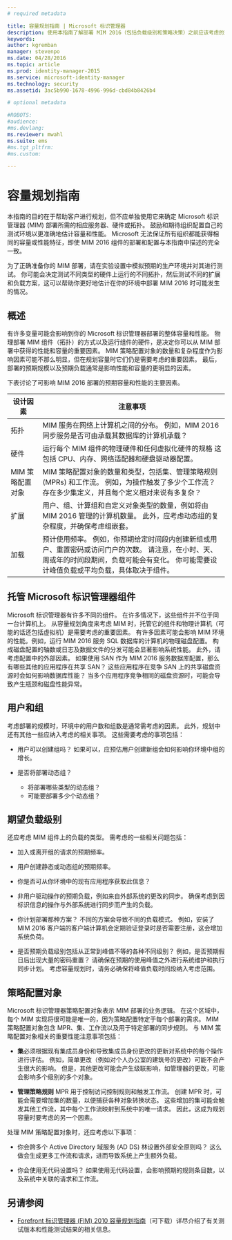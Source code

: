 ```yaml
---
# required metadata

title: 容量规划指南 | Microsoft 标识管理器
description: 使用本指南了解部署 MIM 2016（包括负载级别和策略决策）之前应该考虑的变量。
keywords:
author: kgremban
manager: stevenpo
ms.date: 04/28/2016
ms.topic: article
ms.prod: identity-manager-2015
ms.service: microsoft-identity-manager
ms.technology: security
ms.assetid: 3ac5b990-1678-4996-996d-cbd84b8426b4

# optional metadata

#ROBOTS:
#audience:
#ms.devlang:
ms.reviewer: mwahl
ms.suite: ems
#ms.tgt_pltfrm:
#ms.custom:

---
```


# 容量规划指南

本指南的目的在于帮助客户进行规划，但不应单独使用它来确定 Microsoft 标识管理器 (MIM) 部署所需的相应服务器、硬件或拓扑。 鼓励和期待组织配置自己的测试环境以更准确地估计容量和性能。 Microsoft 无法保证所有组织都能获得相同的容量或性能特征，即使 MIM 2016 组件的部署和配置与本指南中描述的完全一致。

为了正确准备你的 MIM 部署，请在实验设置中模拟预期的生产环境并对其进行测试。 你可能会决定测试不同类型的硬件上运行的不同拓扑，然后测试不同的扩展和负载方案，这可以帮助你更好地估计在你的环境中部署 MIM 2016 时可能发生的情况。


## 概述
有许多变量可能会影响到你的 Microsoft 标识管理器部署的整体容量和性能。 物理部署 MIM 组件（拓扑）的方式以及运行组件的硬件，是决定你可以从 MIM 部署中获得的性能和容量的重要因素。 MIM 策略配置对象的数量和复杂程度作为影响因素可能不那么明显，但在规划容量时它们仍是需要考虑的重要因素。 最后，部署的预期规模以及预期负载通常是影响性能和容量的更明显的因素。

下表讨论了可影响 MIM 2016 部署的预期容量和性能的主要因素。

| 设计因素 | 注意事项 |
| ------------- | -------------- |
| 拓扑 | MIM 服务在网络上计算机之间的分布。 例如，MIM 2016 同步服务是否可由承载其数据库的计算机承载？ |
| 硬件 | 运行每个 MIM 组件的物理硬件和任何虚拟化硬件的规格 这包括 CPU、内存、网络适配器和硬盘驱动器配置。 |
| MIM 策略配置对象 | MIM 策略配置对象的数量和类型，包括集、管理策略规则 (MPRs) 和工作流。 例如，为操作触发了多少个工作流？ 存在多少集定义，并且每个定义相对来说有多复杂？ |
| 扩展 | 用户、组、计算组和自定义对象类型的数量，例如将由 MIM 2016 管理的计算机数量。 此外，应考虑动态组的复杂程度，并确保考虑组嵌套。 |
| 加载 | 预计使用频率。 例如，你预期给定时间段内创建新组或用户、重置密码或访问门户的次数。 请注意，在小时、天、周或年的时间段期间，负载可能会有变化。 你可能需要设计峰值负载或平均负载，具体取决于组件。


## 托管 Microsoft 标识管理器组件
Microsoft 标识管理器有许多不同的组件。 在许多情况下，这些组件并不位于同一台计算机上。 从容量规划角度来考虑 MIM 时，托管它的组件和物理计算机（可能的话还包括虚拟机）是需要考虑的重要因素。 有许多因素可能会影响 MIM 环境的性能。例如，运行 MIM 2016 服务 SQL 数据库的计算机的物理磁盘配置。 构成磁盘配置的轴数或日志及数据文件的分发可能会显著影响系统性能。 此外，请考虑配置中的外部因素。 如果使用 SAN 作为 MIM 2016 服务数据库配置，那么有哪些其他的应用程序在共享 SAN？ 这些应用程序在竞争 SAN 上的共享磁盘资源时会如何影响数据库性能？ 当多个应用程序竞争相同的磁盘资源时，可能会导致产生瓶颈和磁盘性能异常。


## 用户和组
考虑部署的规模时，环境中的用户数和组数是通常需考虑的因素。 此外，规划中还有其他一些应纳入考虑的相关事项。 这些需要考虑的事项包括：

- 用户可以创建组吗？ 如果可以，应预估用户创建新组会如何影响你环境中组的增长。

- 是否将部署动态组？
  - 将部署哪些类型的动态组？
  - 可能要部署多少个动态组？


## 期望负载级别
还应考虑 MIM 组件上的负载的类型。 需考虑的一些相关问题包括：

- 加入或离开组的请求的预期频率。

- 用户创建静态或动态组的预期频率。

- 你是否可从你环境中的现有应用程序获取此信息？

- 非用户驱动操作的预期负载，例如来自外部系统的更改的同步。 确保考虑到因标识信息的操作与外部系统进行同步而产生的负载。

- 你计划部署那种方案？ 不同的方案会导致不同的负载模式。 例如，安装了 MIM 2016 客户端的客户端计算机会定期验证登录时是否需要注册，这会增加系统负荷。

- 是否预期负载级别包括从正常到峰值不等的各种不同级别？ 例如，是否预期假日后出现大量的密码重置？ 请确保在预期的使用峰值之外进行系统维护和执行同步计划。 考虑容量规划时，请务必确保将峰值负载时间段纳入考虑范围。


## 策略配置对象

Microsoft 标识管理器策略配置对象表示 MIM 部署的业务逻辑。 在这个区域中，每个 MIM 实现将很可能是唯一的，因为策略配置特定于每个部署的需求。 MIM 策略配置对象包含 MPR、集、工作流以及用于特定部署的同步规则。 与 MIM 策略配置对象相关的重要性能注意事项包括：

- **集**必须根据现有集成员身份和导致集成员身份更改的更新对系统中的每个操作进行评估。 例如，简单更改（例如对个人办公室的建筑号的更改）可能不会产生很大的影响。 但是，其他更改可能会产生级联影响，如管理器的更改，可能会影响多个级别的多个对象。

- **管理策略规则** MPR 用于控制访问控制规则和触发工作流。 创建 MPR 时，可能会需要增加集的数量，以便捕获各种对象转换状态。 这些增加的集可能会触发其他工作流，其中每个工作流映射到系统中的唯一请求。 因此，这成为规划容量时要考虑的另一个因素。

处理 MIM 策略配置对象时，还应考虑以下事项：

- 你会跨多个 Active Directory 域服务 (AD DS) 林设置外部安全原则吗？ 这么做会生成更多工作流和请求，进而导致系统上产生额外负载。

- 你会使用无代码设置吗？ 如果使用无代码设置，会影响预期的规则条目数，以及系统中关联的请求和工作流。


## 另请参阅
- [Forefront 标识管理器 (FIM) 2010 容量规划指南](http://go.microsoft.com/fwlink/?LinkId=200180)（可下载）详尽介绍了有关测试版本和性能测试结果的相关信息。


<!--HONumber=Apr16_HO2-->


